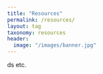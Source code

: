 ```yaml
---
title: "Resources"
permalink: /resources/
layout: tag
taxonomy: resources
header:
  image: "/images/banner.jpg"
---
```


ds etc.

